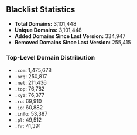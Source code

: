 ## Blacklist Statistics

- **Total Domains:** 3,101,448
- **Unique Domains:** 3,101,448
- **Added Domains Since Last Version:** 334,947
- **Removed Domains Since Last Version:** 255,415

### Top-Level Domain Distribution

-  `.com`: 1,475,678
-  `.org`: 250,817
-  `.net`: 211,436
-  `.top`: 76,782
-  `.xyz`: 76,377
-  `.ru`: 69,910
-  `.io`: 60,882
-  `.info`: 53,387
-  `.pl`: 49,512
-  `.fr`: 41,391
